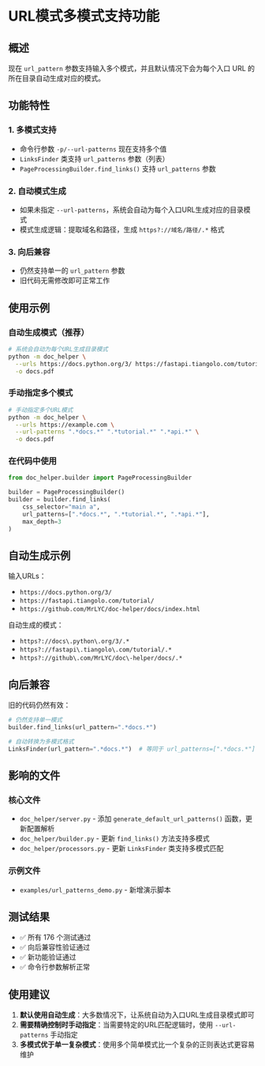# URL模式多模式支持功能

## 概述

现在 `url_pattern` 参数支持输入多个模式，并且默认情况下会为每个入口 URL 的所在目录自动生成对应的模式。

## 功能特性

### 1. 多模式支持
- 命令行参数 `-p/--url-patterns` 现在支持多个值
- `LinksFinder` 类支持 `url_patterns` 参数（列表）
- `PageProcessingBuilder.find_links()` 支持 `url_patterns` 参数

### 2. 自动模式生成
- 如果未指定 `--url-patterns`，系统会自动为每个入口URL生成对应的目录模式
- 模式生成逻辑：提取域名和路径，生成 `https?://域名/路径/.*` 格式

### 3. 向后兼容
- 仍然支持单一的 `url_pattern` 参数
- 旧代码无需修改即可正常工作

## 使用示例

### 自动生成模式（推荐）
```bash
# 系统会自动为每个URL生成目录模式
python -m doc_helper \
  --urls https://docs.python.org/3/ https://fastapi.tiangolo.com/tutorial/ \
  -o docs.pdf
```

### 手动指定多个模式
```bash
# 手动指定多个URL模式
python -m doc_helper \
  --urls https://example.com \
  --url-patterns ".*docs.*" ".*tutorial.*" ".*api.*" \
  -o docs.pdf
```

### 在代码中使用
```python
from doc_helper.builder import PageProcessingBuilder

builder = PageProcessingBuilder()
builder = builder.find_links(
    css_selector="main a",
    url_patterns=[".*docs.*", ".*tutorial.*", ".*api.*"],
    max_depth=3
)
```

## 自动生成示例

输入URLs：
- `https://docs.python.org/3/`
- `https://fastapi.tiangolo.com/tutorial/`
- `https://github.com/MrLYC/doc-helper/docs/index.html`

自动生成的模式：
- `https?://docs\.python\.org/3/.*`
- `https?://fastapi\.tiangolo\.com/tutorial/.*`
- `https?://github\.com/MrLYC/doc\-helper/docs/.*`

## 向后兼容

旧的代码仍然有效：

```python
# 仍然支持单一模式
builder.find_links(url_pattern=".*docs.*")

# 自动转换为多模式格式
LinksFinder(url_pattern=".*docs.*")  # 等同于 url_patterns=[".*docs.*"]
```

## 影响的文件

### 核心文件
- `doc_helper/server.py` - 添加 `generate_default_url_patterns()` 函数，更新配置解析
- `doc_helper/builder.py` - 更新 `find_links()` 方法支持多模式
- `doc_helper/processors.py` - 更新 `LinksFinder` 类支持多模式匹配

### 示例文件
- `examples/url_patterns_demo.py` - 新增演示脚本

## 测试结果

- ✅ 所有 176 个测试通过
- ✅ 向后兼容性验证通过
- ✅ 新功能验证通过
- ✅ 命令行参数解析正常

## 使用建议

1. **默认使用自动生成**：大多数情况下，让系统自动为入口URL生成目录模式即可
2. **需要精确控制时手动指定**：当需要特定的URL匹配逻辑时，使用 `--url-patterns` 手动指定
3. **多模式优于单一复杂模式**：使用多个简单模式比一个复杂的正则表达式更容易维护